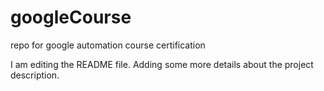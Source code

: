 # googleCourse
repo for google automation course certification

I am editing the README file. Adding some more details about the project description.

